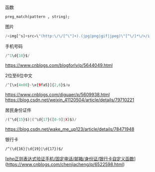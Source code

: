 函数 

`preg_match(pattern , string);`



图片

```php
/<img[^s]+src=\"(http:\/\/[^\"]+).(jpg|png|gif|jpeg)\"[^\/]*\/>/i
```



手机号码

```php
/^1\d{10}$/
```

<https://www.cnblogs.com/blogforly/p/5644049.html>



2位至6位中文

```php
/^[\x{4e00}-\x{9fa5}]{2,6}$/u
```

https://www.cnblogs.com/diguaer/p/5609938.html  
https://blog.csdn.net/weixin_41120504/article/details/79710221



居民身份证件

```php
/(^\d{15}$)|(^\d{17}([0-9]|X)$)/
```

https://blog.csdn.net/wake_me_up123/article/details/78471948



银行卡

```
/^(\d{16}|\d{19}|\d{17})$/
```

[[php正则表达式验证手机/固定电话/邮箱/身份证/银行卡自定义函数](https://www.cnblogs.com/chenjiacheng/p/6522598.html)](https://www.cnblogs.com/chenjiacheng/p/6522598.html)

